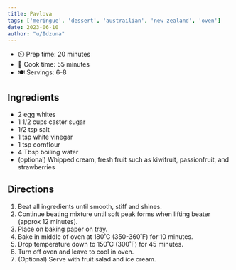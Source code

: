 ```yaml
---
title: Pavlova
tags: ['meringue', 'dessert', 'austrailian', 'new zealand', 'oven']
date: 2023-06-10
author: "u/Idzuna"
---
```


- ⏲️ Prep time: 20 minutes
- 🍳 Cook time: 55 minutes
- 🍽️ Servings: 6-8

## Ingredients

- 2 egg whites
- 1 1/2 cups caster sugar
- 1/2 tsp salt
- 1 tsp white vinegar
- 1 tsp cornflour
- 4 Tbsp boiling water
- (optional) Whipped cream, fresh fruit such as kiwifruit, passionfruit, and strawberries

## Directions

1. Beat all ingredients until smooth, stiff and shines. 
2. Continue beating mixture until soft peak forms when lifting beater (approx 12 minutes).
3. Place on baking paper on tray.
4. Bake in middle of oven at 180˚C (350-360˚F) for 10 minutes.
5. Drop temperature down to 150˚C (300˚F) for 45 minutes.
6. Turn off oven and leave to cool in oven.
7. (Optional) Serve with fruit salad and ice cream.
